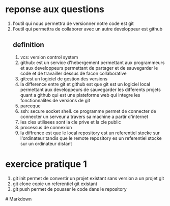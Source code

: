 <h1>reponse aux questions</h1>

<ol>
<li>l'outil qui nous permettra de versionner notre code est git</li>
<li>l'outil qui permettra de collaborer avec un autre developpeur est github</li>

<h2>definition</h2>
<ol>
<li>vcs: version control system</li>
<li>github: est un service d'hebergement permettant aux programmeurs et aux developpeurs permettant de partager et de sauvegarder le code et de travailler dessus de facon collaborative</li>
<li>git:est un logiciel de gestion des versions</li>

<li>la difference entre git et github est que git est un logiciel local permettant aux developpeurs de sauvegarder les differents projets quant a github qui est une plateforme web qui integre les fonctionnalites de versions de git</li>
<li> parceque</li>
<li>ssh: secure socket shell. ce programme permet de connecter de connecter un serveur a travers sa machine a partir d'internet</li>
<li>les cles utilisees sont la cle prive et la cle public</li>
<li>processus de connexion </li>
<li>la diffrence est que le local repository est un referentiel stocke sur l'ordinateur tandis que le remote repository es un referentiel stocke sur un ordinateur distant</li>

</ol>

</ol>

<h1>exercice pratique 1</h1>

<ol>
<li>git init permet de convertir un projet existant sans version a un projet git</li>
<li>git clone copie un referentiel git existant</li>
<li>git push permet de pousser le code dans le repository</li>

</ol>
# Markdown